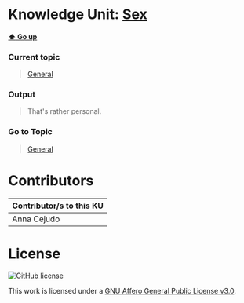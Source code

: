 # Knowledge Unit: [Sex](../../knowledge_units/general/sex.md)

#### [:arrow_up: Go up](../../topics/general.md)
### Current topic
> [General](../../topics/general.md)
### Output
> That&#039;s rather personal.
### Go to Topic
> [General](../../topics/general.md)


# Contributors

| Contributor/s to this KU |
| - | 
| Anna Cejudo |

# License
[![GitHub license](https://img.shields.io/github/license/inbrainz/cerebro)](https://github.com/inbrainz/cerebro/blob/master/LICENSE)

This work is licensed under a [GNU Affero General Public License v3.0](https://www.gnu.org/licenses/agpl-3.0.txt).